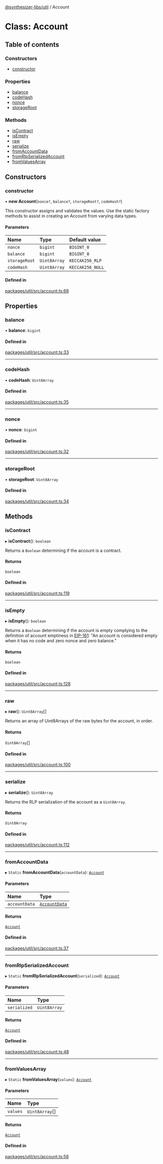 [@synthesizer-libs/util](../README.md) / Account

# Class: Account

## Table of contents

### Constructors

- [constructor](Account.md#constructor)

### Properties

- [balance](Account.md#balance)
- [codeHash](Account.md#codehash)
- [nonce](Account.md#nonce)
- [storageRoot](Account.md#storageroot)

### Methods

- [isContract](Account.md#iscontract)
- [isEmpty](Account.md#isempty)
- [raw](Account.md#raw)
- [serialize](Account.md#serialize)
- [fromAccountData](Account.md#fromaccountdata)
- [fromRlpSerializedAccount](Account.md#fromrlpserializedaccount)
- [fromValuesArray](Account.md#fromvaluesarray)

## Constructors

### constructor

• **new Account**(`nonce?`, `balance?`, `storageRoot?`, `codeHash?`)

This constructor assigns and validates the values.
Use the static factory methods to assist in creating an Account from varying data types.

#### Parameters

| Name | Type | Default value |
| :------ | :------ | :------ |
| `nonce` | `bigint` | `BIGINT_0` |
| `balance` | `bigint` | `BIGINT_0` |
| `storageRoot` | `Uint8Array` | `KECCAK256_RLP` |
| `codeHash` | `Uint8Array` | `KECCAK256_NULL` |

#### Defined in

[packages/util/src/account.ts:68](https://github.com/ethereumjs/ethereumjs-monorepo/blob/master/packages/util/src/account.ts#L68)

## Properties

### balance

• **balance**: `bigint`

#### Defined in

[packages/util/src/account.ts:33](https://github.com/ethereumjs/ethereumjs-monorepo/blob/master/packages/util/src/account.ts#L33)

___

### codeHash

• **codeHash**: `Uint8Array`

#### Defined in

[packages/util/src/account.ts:35](https://github.com/ethereumjs/ethereumjs-monorepo/blob/master/packages/util/src/account.ts#L35)

___

### nonce

• **nonce**: `bigint`

#### Defined in

[packages/util/src/account.ts:32](https://github.com/ethereumjs/ethereumjs-monorepo/blob/master/packages/util/src/account.ts#L32)

___

### storageRoot

• **storageRoot**: `Uint8Array`

#### Defined in

[packages/util/src/account.ts:34](https://github.com/ethereumjs/ethereumjs-monorepo/blob/master/packages/util/src/account.ts#L34)

## Methods

### isContract

▸ **isContract**(): `boolean`

Returns a `Boolean` determining if the account is a contract.

#### Returns

`boolean`

#### Defined in

[packages/util/src/account.ts:119](https://github.com/ethereumjs/ethereumjs-monorepo/blob/master/packages/util/src/account.ts#L119)

___

### isEmpty

▸ **isEmpty**(): `boolean`

Returns a `Boolean` determining if the account is empty complying to the definition of
account emptiness in [EIP-161](https://eips.ethereum.org/EIPS/eip-161):
"An account is considered empty when it has no code and zero nonce and zero balance."

#### Returns

`boolean`

#### Defined in

[packages/util/src/account.ts:128](https://github.com/ethereumjs/ethereumjs-monorepo/blob/master/packages/util/src/account.ts#L128)

___

### raw

▸ **raw**(): `Uint8Array`[]

Returns an array of Uint8Arrays of the raw bytes for the account, in order.

#### Returns

`Uint8Array`[]

#### Defined in

[packages/util/src/account.ts:100](https://github.com/ethereumjs/ethereumjs-monorepo/blob/master/packages/util/src/account.ts#L100)

___

### serialize

▸ **serialize**(): `Uint8Array`

Returns the RLP serialization of the account as a `Uint8Array`.

#### Returns

`Uint8Array`

#### Defined in

[packages/util/src/account.ts:112](https://github.com/ethereumjs/ethereumjs-monorepo/blob/master/packages/util/src/account.ts#L112)

___

### fromAccountData

▸ `Static` **fromAccountData**(`accountData`): [`Account`](Account.md)

#### Parameters

| Name | Type |
| :------ | :------ |
| `accountData` | [`AccountData`](../interfaces/AccountData.md) |

#### Returns

[`Account`](Account.md)

#### Defined in

[packages/util/src/account.ts:37](https://github.com/ethereumjs/ethereumjs-monorepo/blob/master/packages/util/src/account.ts#L37)

___

### fromRlpSerializedAccount

▸ `Static` **fromRlpSerializedAccount**(`serialized`): [`Account`](Account.md)

#### Parameters

| Name | Type |
| :------ | :------ |
| `serialized` | `Uint8Array` |

#### Returns

[`Account`](Account.md)

#### Defined in

[packages/util/src/account.ts:48](https://github.com/ethereumjs/ethereumjs-monorepo/blob/master/packages/util/src/account.ts#L48)

___

### fromValuesArray

▸ `Static` **fromValuesArray**(`values`): [`Account`](Account.md)

#### Parameters

| Name | Type |
| :------ | :------ |
| `values` | `Uint8Array`[] |

#### Returns

[`Account`](Account.md)

#### Defined in

[packages/util/src/account.ts:58](https://github.com/ethereumjs/ethereumjs-monorepo/blob/master/packages/util/src/account.ts#L58)
